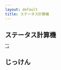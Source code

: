 ```yaml
---
layout: default
title: ステータス計算機
---
```


## ステータス計算機

<style>
<!--
@page
  {margin:.75in .7in .75in .7in;}
.style0
  {text-align:general;
  vertical-align:bottom;
  white-space:nowrap;
  color:black;
  font-size:12.0pt;
  font-weight:400;
  font-style:normal;
  text-decoration:none;
  font-family:"ＭＳ Ｐゴシック";
  border:none;}
td
  {padding-top:1px;
  padding-right:1px;
  padding-left:1px;
  color:black;
  font-size:12.0pt;
  font-weight:400;
  font-style:normal;
  text-decoration:none;
  font-family:"ＭＳ Ｐゴシック";
  text-align:general;
  vertical-align:bottom;
  border:none;
  white-space:nowrap;}
.xl65
  {color:black;
  font-size:11.0pt;}
.xl66
  {border:.5pt solid black;
  background:#DDEBF7;}
.xl67
  {border:.5pt solid black;
  background:#E2EFDA;}
.xl68
  {border:.5pt solid black;
  background:#FFF2CC;}
.xl69
  {border:.5pt solid black;
  background:#FCE4D6;}
.xl70
  {border:.5pt solid black;
  background:#D9E1F2;}
.xl71
  {border:.5pt solid black;
  background:#D9D9D9;}
.xl72
  {border-top:.5pt solid black;
  border-right:.5pt solid black;
  border-bottom:.5pt solid black;
  border-left:none;
  background:#FFF2CC;}
.xl73
  {text-align:center;
  border:.5pt solid black;
  background:#D9D9D9;}
.xl74
  {border-top:.5pt solid black;
  border-right:.5pt solid black;
  border-bottom:.5pt solid black;
  border-left:none;
  background:#D9D9D9;}
.xl75
  {border-top:.5pt solid black;
  border-right:.5pt solid black;
  border-bottom:.5pt solid black;
  border-left:none;
  background:#FCE4D6;}
.xl76
  {border-top:.5pt solid black;
  border-right:.5pt solid black;
  border-bottom:.5pt solid black;
  border-left:none;
  background:#E2EFDA;}
.xl77
  {border-top:.5pt solid black;
  border-right:.5pt solid black;
  border-bottom:.5pt solid black;
  border-left:none;
  background:#D9E1F2;}
.xl78
  {border-top:.5pt solid black;
  border-right:.5pt solid black;
  border-bottom:.5pt solid black;
  border-left:none;
  background:#DDEBF7;}
.xl79
  {border-top:none;
  border-right:.5pt solid black;
  border-bottom:.5pt solid black;
  border-left:.5pt solid black;
  background:#E2EFDA;}
.xl80
  {border-top:.5pt solid black;
  border-right:none;
  border-bottom:.5pt solid black;
  border-left:.5pt solid black;
  background:#D9D9D9;}
.xl81
  {border-top:.5pt solid black;
  border-right:.5pt solid black;
  border-bottom:none;
  border-left:.5pt solid black;
  background:#D9D9D9;}
.xl82
  {border:.5pt solid black;}
.xl83
  {vertical-align:middle;
  border:.5pt solid black;
  background:#D9D9D9;}
.xl84
  {font-size:11.0pt;}
.xl85
  {border-top:.5pt solid black;
  border-right:none;
  border-bottom:.5pt solid black;
  border-left:.5pt solid black;
  background:#DDEBF7;}
.xl86
  {border-top:.5pt solid black;
  border-right:none;
  border-bottom:.5pt solid black;
  border-left:none;
  background:#DDEBF7;}
.xl87
  {border-top:.5pt solid black;
  border-right:none;
  border-bottom:.5pt solid black;
  border-left:.5pt solid black;
  background:#E2EFDA;}
.xl88
  {border-top:.5pt solid black;
  border-right:none;
  border-bottom:.5pt solid black;
  border-left:none;
  background:#E2EFDA;}
.xl89
  {border-top:none;
  border-right:.5pt solid black;
  border-bottom:.5pt solid black;
  border-left:.5pt solid black;
  background:#D9D9D9;}
.xl90
  {vertical-align:middle;
  border-top:.5pt solid black;
  border-right:.5pt solid black;
  border-bottom:none;
  border-left:.5pt solid black;
  background:#D9D9D9;}
.xl91
  {vertical-align:middle;
  border-top:none;
  border-right:.5pt solid black;
  border-bottom:.5pt solid black;
  border-left:.5pt solid black;
  background:#D9D9D9;}
.xl92
  {vertical-align:middle;
  border:.5pt solid black;}
ruby
  {ruby-align:left;}
rt
  {color:windowtext;
  font-size:6.0pt;
  font-weight:400;
  font-style:normal;
  text-decoration:none;
  font-family:"ＭＳ Ｐゴシック";
  display:none;}
-->
</style>

<table>
 <tbody>
  <tr>
   <td></td>
   <td></td>
   <td></td>
   <td></td>
   <td></td>
   <td></td>
  </tr>
  <tr>
   <td></td>
   <td></td>
   <td></td>
   <td></td>
   <td class=xl66 align=right style="border-top:none;border-left:none" id="d0"></td>
   <td></td>
  </tr>
 </tbody>
</table>

## じっけん
